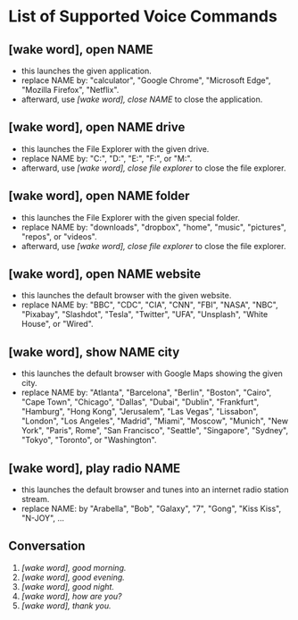 List of Supported Voice Commands
================================

[wake word], open NAME
----------------------
* this launches the given application.
* replace NAME by: "calculator", "Google Chrome", "Microsoft Edge", "Mozilla Firefox", "Netflix".
* afterward, use *[wake word], close NAME* to close the application.


[wake word], open NAME drive
----------------------------
* this launches the File Explorer with the given drive.
* replace NAME by: "C:", "D:", "E:", "F:", or "M:".
* afterward, use *[wake word], close file explorer* to close the file explorer.


[wake word], open NAME folder
-----------------------------
* this launches the File Explorer with the given special folder.
* replace NAME by: "downloads", "dropbox", "home", "music", "pictures", "repos", or "videos".
* afterward, use *[wake word], close file explorer* to close the file explorer.


[wake word], open NAME website
------------------------------
* this launches the default browser with the given website.
* replace NAME by: "BBC", "CDC", "CIA", "CNN", "FBI", "NASA", "NBC", "Pixabay", "Slashdot", "Tesla", "Twitter", "UFA", "Unsplash", "White House", or "Wired".


[wake word], show NAME city
---------------------------
* this launches the default browser with Google Maps showing the given city.
* replace NAME by: "Atlanta", "Barcelona", "Berlin", "Boston", "Cairo", "Cape Town", "Chicago", "Dallas", "Dubai", "Dublin", "Frankfurt", "Hamburg", "Hong Kong", "Jerusalem", "Las Vegas", "Lissabon", "London", "Los Angeles", "Madrid", "Miami", "Moscow", "Munich", "New York", "Paris", Rome", "San Francisco", "Seattle", "Singapore", "Sydney", "Tokyo", "Toronto", or "Washington".


[wake word], play radio NAME
----------------------------
* this launches the default browser and tunes into an internet radio station stream.
* replace NAME: by "Arabella", "Bob", "Galaxy", "7", "Gong", "Kiss Kiss", "N-JOY", ...


Conversation
------------
1. *[wake word], good morning.*
2. *[wake word], good evening.*
3. *[wake word], good night.*
4. *[wake word], how are you?*
5. *[wake word], thank you.*
